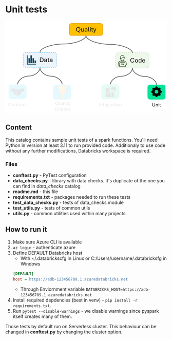# Unit tests

![tests](../.media/tests_hierarchy_unit.png)


## Content

This catalog contains sample unit tests of a spark functions. You'll need Python in version at least 3.11 to run provided code. Additionaly
to use code without any further modifications, Databricks workspace is required.

### Files

- **conftest.py** - PyTest configuration
- **data_checks.py** - library with data checks. It's duplicate of the one you can find in *data_checks* catalog
- **readme.md** - this file
- **requirements.txt** - packages needed to run these tests
- **test_data_checks.py** - tests of data_checks module
- **test_utils.py** - tests of common utils
- **utils.py** - common utilities used within many projects.


## How to run it

1. Make sure Azure CLI is available
2. `az login` - authenticate azure
3. Define DEFAULT Databricks host
   - With ~/.databrickscfg in Linux or C:/Users/username/.databricksfg in Windows
   ```ini
   [DEFAULT]
   host = https://adb-123456789.1.azuredatabricks.net
   ```
   - Through Enviornment variable `DATABRICKS_HOST=https://adb-123456789.1.azuredatabricks.net`
4. Install required depdencies (best in venv) - `pip install -r requirements.txt`.
5. Run `pytest --disable-warnings` - we disable warnings since pyspark itself creates many of them.

Those tests by default run on Serverless cluster. This behaviour can be changed in **conftest.py** by changing the cluster option. 